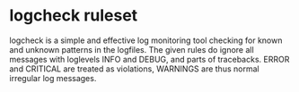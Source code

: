 # logcheck ruleset

logcheck is a simple and effective log monitoring tool checking for known and
unknown patterns in the logfiles. The given rules do ignore all messages with
loglevels INFO and DEBUG, and parts of tracebacks. ERROR and CRITICAL are
treated as violations, WARNINGS are thus normal irregular log messages.
